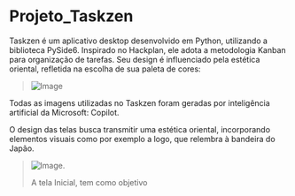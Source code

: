# Projeto_Taskzen
 
Taskzen é um aplicativo desktop desenvolvido em Python, utilizando a biblioteca PySide6. Inspirado no Hackplan, ele adota a metodologia Kanban para organização de tarefas. Seu design é influenciado pela estética oriental, refletida na escolha de sua paleta de cores:

> ![Image](https://github.com/user-attachments/assets/646baa23-7c93-4e50-b84c-3959a9495b90)

Todas as imagens utilizadas no Taskzen foram geradas por inteligência artificial da Microsoft: Copilot.

O design das telas busca transmitir uma estética oriental, incorporando elementos visuais como por exemplo a logo, que relembra à bandeira do Japão.
> ![Image](https://github.com/user-attachments/assets/a04b2269-ba6f-455f-bcfb-03392f127d51).
>
> A tela Inicial, tem como objetivo

